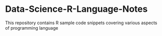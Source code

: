 # Data-Science-R-Language-Notes
This repository contains R sample code snippets covering various aspects of programming language
